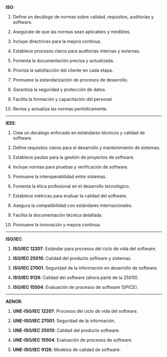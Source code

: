 **ISO**:

1. Define un decálogo de normas sobre calidad, requisitos, auditorías y software.
    
2. Asegúrate de que las normas sean aplicables y medibles.
    
3. Incluye directrices para la mejora continua.
    
4. Establece procesos claros para auditorías internas y externas.
    
5. Fomenta la documentación precisa y actualizada.
    
6. Prioriza la satisfacción del cliente en cada etapa.
    
7. Promueve la estandarización de procesos de desarrollo.
    
8. Garantiza la seguridad y protección de datos.
    
9. Facilita la formación y capacitación del personal.
    
10. Revisa y actualiza las normas periódicamente.
    

---

**IEEE**:

1. Crea un decálogo enfocado en estándares técnicos y calidad de software.
    
2. Define requisitos claros para el desarrollo y mantenimiento de sistemas.
    
3. Establece pautas para la gestión de proyectos de software.
    
4. Incluye normas para pruebas y verificación de software.
    
5. Promueve la interoperabilidad entre sistemas.
    
6. Fomenta la ética profesional en el desarrollo tecnológico.
    
7. Establece métricas para evaluar la calidad del software.
    
8. Asegura la compatibilidad con estándares internacionales.
    
9. Facilita la documentación técnica detallada.
    
10. Promueve la innovación y mejora continua.
    

---

**ISO/IEC**:

1. **ISO/IEC 12207**: Estándar para procesos del ciclo de vida del software.
    
2. **ISO/IEC 25010**: Calidad del producto software y sistemas.
    
3. **ISO/IEC 27001**: Seguridad de la información en desarrollo de software.
    
4. **ISO/IEC 9126**: Calidad del software (ahora parte de la 25010).
    
5. **ISO/IEC 15504**: Evaluación de procesos de software (SPICE).
    

---

**AENOR**:

1. **UNE-ISO/IEC 12207**: Procesos del ciclo de vida del software.
    
2. **UNE-ISO/IEC 27001**: Seguridad de la información.
    
3. **UNE-ISO/IEC 25010**: Calidad del producto software.
    
4. **UNE-ISO/IEC 15504**: Evaluación de procesos de software.
    
5. **UNE-ISO/IEC 9126**: Modelos de calidad de software.